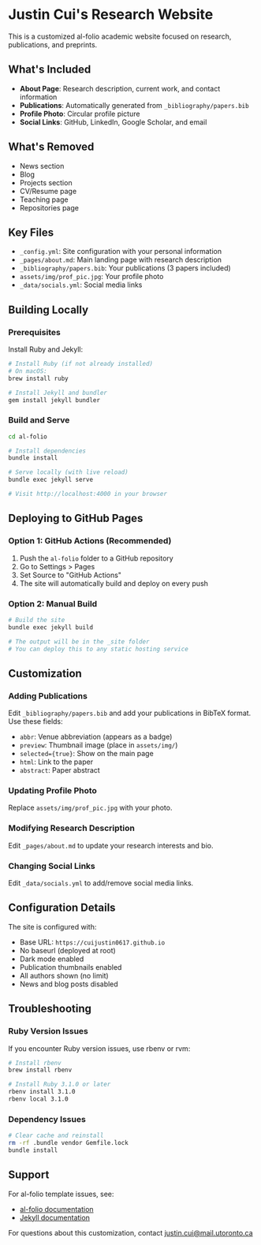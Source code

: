 # Justin Cui's Research Website

This is a customized al-folio academic website focused on research, publications, and preprints.

## What's Included

- **About Page**: Research description, current work, and contact information
- **Publications**: Automatically generated from `_bibliography/papers.bib`
- **Profile Photo**: Circular profile picture
- **Social Links**: GitHub, LinkedIn, Google Scholar, and email

## What's Removed

- News section
- Blog
- Projects section
- CV/Resume page
- Teaching page
- Repositories page

## Key Files

- `_config.yml`: Site configuration with your personal information
- `_pages/about.md`: Main landing page with research description
- `_bibliography/papers.bib`: Your publications (3 papers included)
- `assets/img/prof_pic.jpg`: Your profile photo
- `_data/socials.yml`: Social media links

## Building Locally

### Prerequisites

Install Ruby and Jekyll:

```bash
# Install Ruby (if not already installed)
# On macOS:
brew install ruby

# Install Jekyll and bundler
gem install jekyll bundler
```

### Build and Serve

```bash
cd al-folio

# Install dependencies
bundle install

# Serve locally (with live reload)
bundle exec jekyll serve

# Visit http://localhost:4000 in your browser
```

## Deploying to GitHub Pages

### Option 1: GitHub Actions (Recommended)

1. Push the `al-folio` folder to a GitHub repository
2. Go to Settings > Pages
3. Set Source to "GitHub Actions"
4. The site will automatically build and deploy on every push

### Option 2: Manual Build

```bash
# Build the site
bundle exec jekyll build

# The output will be in the _site folder
# You can deploy this to any static hosting service
```

## Customization

### Adding Publications

Edit `_bibliography/papers.bib` and add your publications in BibTeX format. Use these fields:

- `abbr`: Venue abbreviation (appears as a badge)
- `preview`: Thumbnail image (place in `assets/img/`)
- `selected={true}`: Show on the main page
- `html`: Link to the paper
- `abstract`: Paper abstract

### Updating Profile Photo

Replace `assets/img/prof_pic.jpg` with your photo.

### Modifying Research Description

Edit `_pages/about.md` to update your research interests and bio.

### Changing Social Links

Edit `_data/socials.yml` to add/remove social media links.

## Configuration Details

The site is configured with:

- Base URL: `https://cuijustin0617.github.io`
- No baseurl (deployed at root)
- Dark mode enabled
- Publication thumbnails enabled
- All authors shown (no limit)
- News and blog posts disabled

## Troubleshooting

### Ruby Version Issues

If you encounter Ruby version issues, use rbenv or rvm:

```bash
# Install rbenv
brew install rbenv

# Install Ruby 3.1.0 or later
rbenv install 3.1.0
rbenv local 3.1.0
```

### Dependency Issues

```bash
# Clear cache and reinstall
rm -rf .bundle vendor Gemfile.lock
bundle install
```

## Support

For al-folio template issues, see:
- [al-folio documentation](https://github.com/alshedivat/al-folio)
- [Jekyll documentation](https://jekyllrb.com/docs/)

For questions about this customization, contact justin.cui@mail.utoronto.ca

